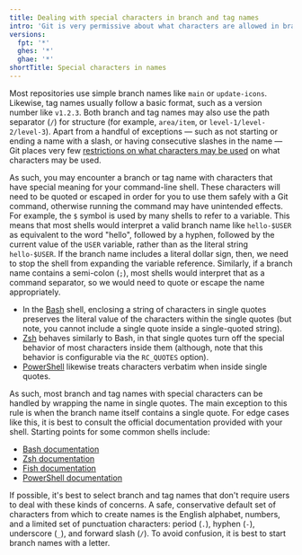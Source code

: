 ```yaml
---
title: Dealing with special characters in branch and tag names
intro: 'Git is very permissive about what characters are allowed in branch and tag names. When using Git from a command-line shell, you may need to deal with special characters by using escaping or quoting.'
versions:
  fpt: '*'
  ghes: '*'
  ghae: '*'
shortTitle: Special characters in names
---
```

Most repositories use simple branch names like `main` or `update-icons`. Likewise, tag names usually follow a basic format, such as a version number like `v1.2.3`. Both branch and tag names may also use the path separator (`/`) for structure (for example, `area/item`, or `level-1/level-2/level-3`). Apart from a handful of exceptions &mdash; such as not starting or ending a name with a slash, or having consecutive slashes in the name &mdash; Git places very few [restrictions on what characters may be used](https://git-scm.com/docs/git-check-ref-format) on what characters may be used.

As such, you may encounter a branch or tag name with characters that have special meaning for your command-line shell. These characters will need to be quoted or escaped in order for you to use them safely with a Git command, otherwise running the command may have unintended effects. For example, the `$` symbol is used by many shells to refer to a variable. This means that most shells would interpret a valid branch name like `hello-$USER` as equivalent to the word "hello", followed by a hyphen, followed by the current value of the `USER` variable, rather than as the literal string `hello-$USER`. If the branch name includes a literal dollar sign, then, we need to stop the shell from expanding the variable reference. Similarly, if a branch name contains a semi-colon (`;`), most shells would interpret that as a command separator, so we would need to quote or escape the name appropriately.

* In the [Bash](https://www.gnu.org/software/bash/) shell, enclosing a string of characters in single quotes preserves the literal value of the characters within the single quotes (but note, you cannot include a single quote inside a single-quoted string).
* [Zsh](https://www.zsh.org/) behaves similarly to Bash, in that single quotes turn off the special behavior of most characters inside them (although, note that this behavior is configurable via the `RC_QUOTES` option).
* [PowerShell](https://microsoft.com/powershell) likewise treats characters verbatim when inside single quotes.

As such, most branch and tag names with special characters can be handled by wrapping the name in single quotes. The main exception to this rule is when the branch name itself contains a single quote. For edge cases like this, it is best to consult the official documentation provided with your shell. Starting points for some common shells include:

* [Bash documentation](https://www.gnu.org/software/bash/manual/)
* [Zsh documentation](https://zsh.sourceforge.io/Doc/)
* [Fish documentation](https://fishshell.com/docs/current/)
* [PowerShell documentation](https://docs.microsoft.com/en-gb/powershell/)

If possible, it's best to select branch and tag names that don't require users to deal with these kinds of concerns. A safe, conservative default set of characters from which to create names is the English alphabet, numbers, and a limited set of punctuation characters: period (`.`), hyphen (`-`), underscore (`_`), and forward slash (`/`). To avoid confusion, it is best to start branch names with a letter.
